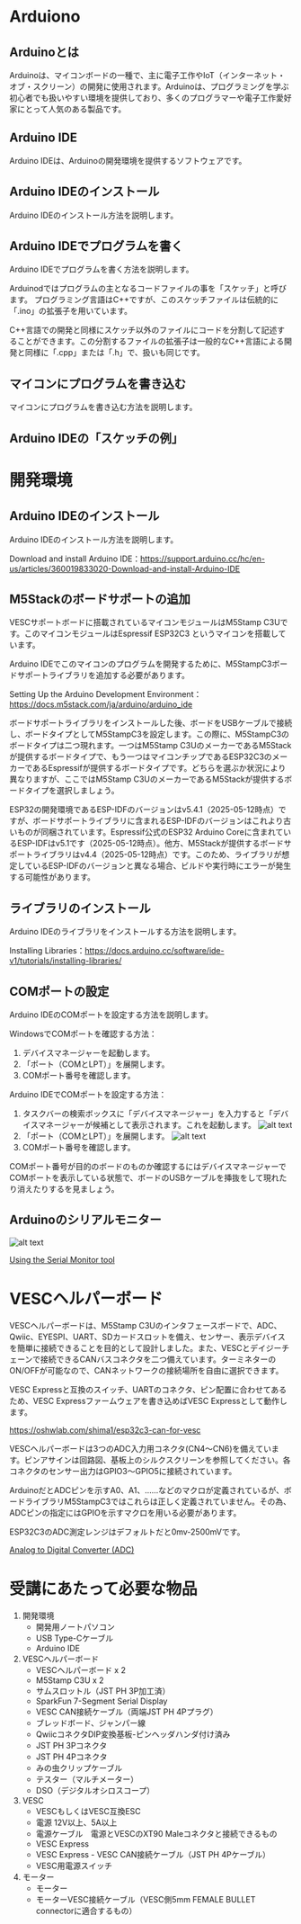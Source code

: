 # Arduiono

## Arduinoとは
Arduinoは、マイコンボードの一種で、主に電子工作やIoT（インターネット・オブ・スクリーン）の開発に使用されます。Arduinoは、プログラミングを学ぶ初心者でも扱いやすい環境を提供しており、多くのプログラマーや電子工作愛好家にとって人気のある製品です。

## Arduino IDE  
Arduino IDEは、Arduinoの開発環境を提供するソフトウェアです。

## Arduino IDEのインストール
Arduino IDEのインストール方法を説明します。

## Arduino IDEでプログラムを書く
Arduino IDEでプログラムを書く方法を説明します。

Arduinodではプログラムの主となるコードファイルの事を「スケッチ」と呼びます。
プログラミング言語はC++ですが、このスケッチファイルは伝統的に「.ino」の拡張子を用いています。

C++言語での開発と同様にスケッチ以外のファイルにコードを分割して記述することができます。この分割するファイルの拡張子は一般的なC++言語による開発と同様に「.cpp」または「.h」で、扱いも同じです。

## マイコンにプログラムを書き込む
マイコンにプログラムを書き込む方法を説明します。

## Arduino IDEの「スケッチの例」


# 開発環境

## Arduino IDEのインストール
Arduino IDEのインストール方法を説明します。

Download and install Arduino IDE：https://support.arduino.cc/hc/en-us/articles/360019833020-Download-and-install-Arduino-IDE

## M5Stackのボードサポートの追加
VESCサポートボードに搭載されているマイコンモジュールはM5Stamp C3Uです。このマイコンモジュールはEspressif ESP32C3 というマイコンを搭載しています。

Arduino IDEでこのマイコンのプログラムを開発するために、M5StampC3ボードサポートライブラリを追加する必要があります。

Setting Up the Arduino Development Environment：https://docs.m5stack.com/ja/arduino/arduino_ide

ボードサポートライブラリをインストールした後、ボードをUSBケーブルで接続し、ボードタイプとしてM5StampC3を設定します。この際に、M5StampC3のボードタイプは二つ現れます。一つはM5Stamp C3UのメーカーであるM5Stackが提供するボードタイプで、もう一つはマイコンチップであるESP32C3のメーカーであるEspressifが提供するボードタイプです。どちらを選ぶか状況により異なりますが、ここではM5Stamp C3UのメーカーであるM5Stackが提供するボードタイプを選択しましょう。

ESP32の開発環境であるESP-IDFのバージョンはv5.4.1（2025-05-12時点）ですが、ボードサポートライブラリに含まれるESP-IDFのバージョンはこれより古いものが同梱されています。Espressif公式のESP32 Arduino Coreに含まれているESP-IDFはv5.1です（2025-05-12時点）。他方、M5Stackが提供するボードサポートライブラリはv4.4（2025-05-12時点）です。このため、ライブラリが想定しているESP-IDFのバージョンと異なる場合、ビルドや実行時にエラーが発生する可能性があります。

## ライブラリのインストール
Arduino IDEのライブラリをインストールする方法を説明します。

Installing Libraries：https://docs.arduino.cc/software/ide-v1/tutorials/installing-libraries/

## COMポートの設定
Arduino IDEのCOMポートを設定する方法を説明します。

WindowsでCOMポートを確認する方法：

1. デバイスマネージャーを起動します。
1. 「ポート（COMとLPT）」を展開します。
1. COMポート番号を確認します。

Arduino IDEでCOMポートを設定する方法：

1. タスクバーの検索ボックスに「デバイスマネージャー」を入力すると「デバイスマネージャーが候補として表示されます。これを起動します。
![alt text](image.png)
1. 「ポート（COMとLPT）」を展開します。
![alt text](image-1.png)
1. COMポート番号を確認します。

COMポート番号が目的のボードのものか確認するにはデバイスマネージャーでCOMポートを表示している状態で、ボードのUSBケーブルを挿抜をして現れたり消えたりするを見ましょう。

## Arduinoのシリアルモニター

![alt text](image-2.png)

[Using the Serial Monitor tool](https://docs.arduino.cc/software/ide-v2/tutorials/ide-v2-serial-monitor/)

# VESCヘルパーボード

VESCヘルパーボードは、M5Stamp C3Uのインタフェースボードで、ADC、Qwiic、EYESPI、UART、SDカードスロットを備え、センサー、表示デバイスを簡単に接続できることを目的として設計しました。また、VESCとデイジーチェーンで接続できるCANバスコネクタを二つ備えています。ターミネターのON/OFFが可能なので、CANネットワークの接続場所を自由に選択できます。

VESC Expressと互換のスイッチ、UARTのコネクタ、ピン配置に合わせてあるため、VESC Expressファームウェアを書き込めばVESC Expressとして動作します。

https://oshwlab.com/shima1/esp32c3-can-for-vesc

VESCヘルパーボードは3つのADC入力用コネクタ(CN4～CN6)を備えています。ピンアサインは回路図、基板上のシルクスクリーンを参照してください。各コネクタのセンサー出力はGPIO3～GPIO5に接続されています。

ArduinoだとADCピンを示すA0、A1、……などのマクロが定義されているが、ボードライブラリM5StampC3ではこれらは正しく定義されていません。その為、ADCピンの指定にはGPIOを示すマクロを用いる必要があります。

ESP32C3のADC測定レンジはデフォルトだと0mv-2500mVです。

[Analog to Digital Converter (ADC)](https://docs.espressif.com/projects/esp-idf/en/v4.4/esp32c3/api-reference/peripherals/adc.html)

# 受講にあたって必要な物品

1. 開発環境
    - 開発用ノートパソコン
    - USB Type-Cケーブル
    - Arduino IDE
2. VESCヘルパーボード
    - VESCヘルパーボード x 2
    - M5Stamp C3U x 2
    - サムスロットル（JST PH 3P加工済）
    - SparkFun 7-Segment Serial Display 
    - VESC CAN接続ケーブル（両端JST PH 4Pプラグ）
    - ブレッドボード、ジャンパー線
    - QwiicコネクタDIP変換基板-ピンヘッダハンダ付け済み
    - JST PH 3Pコネクタ
    - JST PH 4Pコネクタ
    - みの虫クリップケーブル
    - テスター（マルチメーター）
    - DSO（デジタルオシロスコープ）
1. VESC
    - VESCもしくはVESC互換ESC
    - 電源 12V以上、5A以上
    - 電源ケーブル　電源とVESCのXT90 Maleコネクタと接続できるもの
    - VESC Express
    - VESC Express - VESC CAN接続ケーブル（JST PH 4Pケーブル）
    - VESC用電源スイッチ
1. モーター
    - モーター
    - モーターVESC接続ケーブル（VESC側5mm FEMALE BULLET connectorに適合するもの）